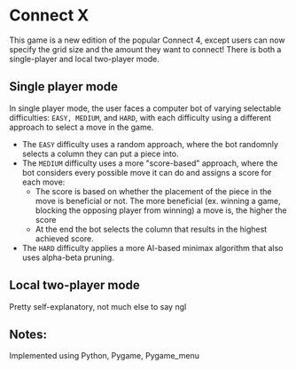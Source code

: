 # Connect X
This game is a new edition of the popular Connect 4, except users can now specify the grid size and the amount they want to connect! There is both a single-player and local two-player mode.
## Single player mode
In single player mode, the user faces a computer bot of varying selectable difficulties: `EASY, MEDIUM`, and `HARD`, with each difficulty using a different approach to select a move in the game.
- The `EASY` difficulty uses a random approach, where the bot randomnly selects a column they can put a piece into. 
- The `MEDIUM` difficulty uses a more "score-based" approach, where the bot considers every possible move it can do and assigns a score for each move:
    - The score is based on whether the placement of the piece in the move is beneficial or not. The more beneficial (ex. winning a game, blocking the opposing player from winning) a move is, the higher the score
    - At the end the bot selects the column that results in the highest achieved score.
- The `HARD` difficulty applies a more AI-based minimax algorithm that also uses alpha-beta pruning. 

## Local two-player mode
Pretty self-explanatory, not much else to say ngl

## Notes:
Implemented using Python, Pygame, Pygame_menu

